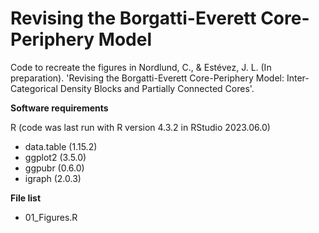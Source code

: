 # Revising the Borgatti-Everett Core-Periphery Model

Code to recreate the figures in Nordlund, C., & Estévez, J. L. (In preparation). 'Revising the Borgatti-Everett Core-Periphery Model: Inter-Categorical Density Blocks and Partially Connected Cores'.

**Software requirements**

R (code was last run with R version 4.3.2 in RStudio 2023.06.0)

- data.table (1.15.2)
- ggplot2 (3.5.0)
- ggpubr (0.6.0)
- igraph (2.0.3)

**File list**

- 01_Figures.R
